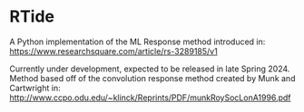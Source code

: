 # RTide
A Python implementation of the ML Response method introduced in: https://www.researchsquare.com/article/rs-3289185/v1

Currently under development, expected to be released in late Spring 2024. Method based off of the convolution response method created by Munk and Cartwright in: http://www.ccpo.odu.edu/~klinck/Reprints/PDF/munkRoySocLonA1996.pdf
